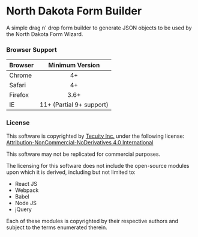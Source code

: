 # North Dakota Form Builder
A simple drag n' drop form builder to generate JSON objects to be used by the North Dakota Form Wizard.

### Browser Support
| Browser       | Minimum Version |
| ------------- |:---------------:|
| Chrome        | 4+              |
| Safari        | 4+              |
| Firefox       | 3.6+            |
| IE            | 11+ (Partial 9+ support)|

### License
This software is copyrighted by [Tecuity Inc.](http://www.tecuity.com) under the following license:
[Attribution-NonCommercial-NoDerivatives 4.0 International](https://creativecommons.org/licenses/by-nc-nd/4.0/)

This software may not be replicated for commercial purposes.

The licensing for this software does not include the open-source modules upon which it is derived, including but not limited to:
* React JS
* Webpack
* Babel
* Node JS
* jQuery

Each of these modules is copyrighted by their respective authors and subject to the terms enumerated therein.
